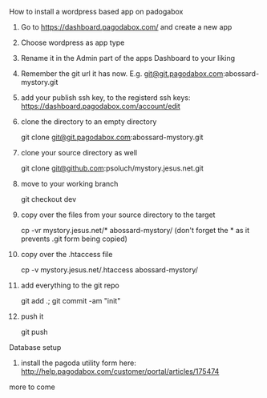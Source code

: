 How to install a wordpress based app on padogabox


1. Go to https://dashboard.pagodabox.com/ and create a new app
1. Choose wordpress as app type
1. Rename it in the Admin part of the apps Dashboard to your liking
1. Remember the git url it has now. E.g. git@git.pagodabox.com:abossard-mystory.git
1. add your publish ssh key, to the registerd ssh keys: https://dashboard.pagodabox.com/account/edit
1. clone the directory to an empty directory

    git clone git@git.pagodabox.com:abossard-mystory.git

1. clone your source directory as well 

    git clone git@github.com:psoluch/mystory.jesus.net.git

1. move to your working branch

    git checkout dev

1. copy over the files from your source directory to the target

    cp -vr mystory.jesus.net/* abossard-mystory/
  (don't forget the * as it prevents .git form being copied)

1. copy over the .htaccess file

    cp -v mystory.jesus.net/.htaccess abossard-mystory/

1. add everything to the git repo

    git add .; git commit -am "init"

1. push it

    git push

Database setup

1. install the pagoda utility form here: http://help.pagodabox.com/customer/portal/articles/175474

more to come 